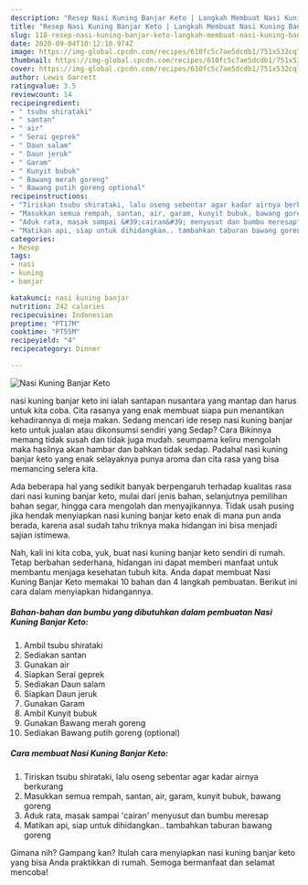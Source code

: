 ```yaml
---
description: "Resep Nasi Kuning Banjar Keto | Langkah Membuat Nasi Kuning Banjar Keto Yang Menggugah Selera"
title: "Resep Nasi Kuning Banjar Keto | Langkah Membuat Nasi Kuning Banjar Keto Yang Menggugah Selera"
slug: 118-resep-nasi-kuning-banjar-keto-langkah-membuat-nasi-kuning-banjar-keto-yang-menggugah-selera
date: 2020-09-04T10:12:16.974Z
image: https://img-global.cpcdn.com/recipes/610fc5c7ae5dcdb1/751x532cq70/nasi-kuning-banjar-keto-foto-resep-utama.jpg
thumbnail: https://img-global.cpcdn.com/recipes/610fc5c7ae5dcdb1/751x532cq70/nasi-kuning-banjar-keto-foto-resep-utama.jpg
cover: https://img-global.cpcdn.com/recipes/610fc5c7ae5dcdb1/751x532cq70/nasi-kuning-banjar-keto-foto-resep-utama.jpg
author: Lewis Garrett
ratingvalue: 3.5
reviewcount: 14
recipeingredient:
- " tsubu shirataki"
- " santan"
- " air"
- " Serai geprek"
- " Daun salam"
- " Daun jeruk"
- " Garam"
- " Kunyit bubuk"
- " Bawang merah goreng"
- " Bawang putih goreng optional"
recipeinstructions:
- "Tiriskan tsubu shirataki, lalu oseng sebentar agar kadar airnya berkurang"
- "Masukkan semua rempah, santan, air, garam, kunyit bubuk, bawang goreng"
- "Aduk rata, masak sampai &#39;cairan&#39; menyusut dan bumbu meresap"
- "Matikan api, siap untuk dihidangkan.. tambahkan taburan bawang goreng"
categories:
- Resep
tags:
- nasi
- kuning
- banjar

katakunci: nasi kuning banjar 
nutrition: 242 calories
recipecuisine: Indonesian
preptime: "PT17M"
cooktime: "PT55M"
recipeyield: "4"
recipecategory: Dinner

---
```



![Nasi Kuning Banjar Keto](https://img-global.cpcdn.com/recipes/610fc5c7ae5dcdb1/751x532cq70/nasi-kuning-banjar-keto-foto-resep-utama.jpg)


nasi kuning banjar keto ini ialah santapan nusantara yang mantap dan harus untuk kita coba. Cita rasanya yang enak membuat siapa pun menantikan kehadirannya di meja makan.
Sedang mencari ide resep nasi kuning banjar keto untuk jualan atau dikonsumsi sendiri yang Sedap? Cara Bikinnya memang tidak susah dan tidak juga mudah. seumpama keliru mengolah maka hasilnya akan hambar dan bahkan tidak sedap. Padahal nasi kuning banjar keto yang enak selayaknya punya aroma dan cita rasa yang bisa memancing selera kita.

Ada beberapa hal yang sedikit banyak berpengaruh terhadap kualitas rasa dari nasi kuning banjar keto, mulai dari jenis bahan, selanjutnya pemilihan bahan segar, hingga cara mengolah dan menyajikannya. Tidak usah pusing jika hendak menyiapkan nasi kuning banjar keto enak di mana pun anda berada, karena asal sudah tahu triknya maka hidangan ini bisa menjadi sajian istimewa.




Nah, kali ini kita coba, yuk, buat nasi kuning banjar keto sendiri di rumah. Tetap berbahan sederhana, hidangan ini dapat memberi manfaat untuk membantu menjaga kesehatan tubuh kita. Anda dapat membuat Nasi Kuning Banjar Keto memakai 10 bahan dan 4 langkah pembuatan. Berikut ini cara dalam menyiapkan hidangannya.

<!--inarticleads1-->

##### Bahan-bahan dan bumbu yang dibutuhkan dalam pembuatan Nasi Kuning Banjar Keto:

1. Ambil  tsubu shirataki
1. Sediakan  santan
1. Gunakan  air
1. Siapkan  Serai geprek
1. Sediakan  Daun salam
1. Siapkan  Daun jeruk
1. Gunakan  Garam
1. Ambil  Kunyit bubuk
1. Gunakan  Bawang merah goreng
1. Sediakan  Bawang putih goreng (optional)




<!--inarticleads2-->

##### Cara membuat Nasi Kuning Banjar Keto:

1. Tiriskan tsubu shirataki, lalu oseng sebentar agar kadar airnya berkurang
1. Masukkan semua rempah, santan, air, garam, kunyit bubuk, bawang goreng
1. Aduk rata, masak sampai &#39;cairan&#39; menyusut dan bumbu meresap
1. Matikan api, siap untuk dihidangkan.. tambahkan taburan bawang goreng




Gimana nih? Gampang kan? Itulah cara menyiapkan nasi kuning banjar keto yang bisa Anda praktikkan di rumah. Semoga bermanfaat dan selamat mencoba!
